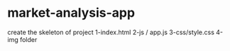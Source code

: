 # market-analysis-app

create the skeleton of project
1-index.html
2-js / app.js
3-css/style.css
4-img folder
